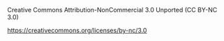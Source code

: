 Creative Commons Attribution-NonCommercial 3.0 Unported (CC BY-NC 3.0)

https://creativecommons.org/licenses/by-nc/3.0
